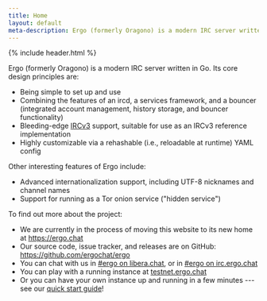 ```yaml
---
title: Home
layout: default
meta-description: Ergo (formerly Oragono) is a modern IRC server written in Go.
---
```

{% include header.html %}

Ergo (formerly Oragono) is a modern IRC server written in Go. Its core design principles are:

* Being simple to set up and use
* Combining the features of an ircd, a services framework, and a bouncer (integrated account management, history storage, and bouncer functionality)
* Bleeding-edge [IRCv3](https://ircv3.net) support, suitable for use as an IRCv3 reference implementation
* Highly customizable via a rehashable (i.e., reloadable at runtime) YAML config

Other interesting features of Ergo include:

* Advanced internationalization support, including UTF-8 nicknames and channel names
* Support for running as a Tor onion service ("hidden service")

To find out more about the project:

* We are currently in the process of moving this website to its new home at <https://ergo.chat>
* Our source code, issue tracker, and releases are on GitHub: <https://github.com/ergochat/ergo>
* You can chat with us in [#ergo on libera.chat](ircs://irc.libera.chat:6697/#ergo), or in [#ergo on irc.ergo.chat](ircs://irc.ergo.chat:6697)
* You can play with a running instance at [testnet.ergo.chat](https://testnet.ergo.chat)
* Or you can have your own instance up and running in a few minutes --- see our [quick start guide](https://github.com/ergochat/ergo#quick-start-guide)!
